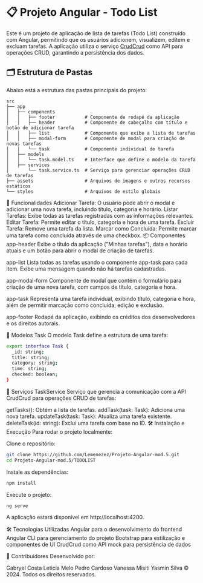 # 📋 Projeto Angular - Todo List

Este é um projeto de aplicação de lista de tarefas (Todo List) construído com Angular, permitindo que os usuários adicionem, visualizem, editem e excluam tarefas. A aplicação utiliza o serviço [CrudCrud](https://crudcrud.com/) como API para operações CRUD, garantindo a persistência dos dados.

## 🗂 Estrutura de Pastas

Abaixo está a estrutura das pastas principais do projeto:

```plaintext
src
├── app
│   ├── components
│   │   ├── footer           # Componente de rodapé da aplicação
│   │   ├── header           # Componente de cabeçalho com título e botão de adicionar tarefa
│   │   ├── list             # Componente que exibe a lista de tarefas
│   │   ├── modal-form       # Componente de modal para criação de novas tarefas
│   │   └── task             # Componente individual de tarefa
│   ├── models
│   │   └── task.model.ts    # Interface que define o modelo da tarefa
│   ├── services
│       └── task.service.ts  # Serviço para gerenciar operações CRUD de tarefas
├── assets                   # Arquivos de imagens e outros recursos estáticos
└── styles                   # Arquivos de estilo globais
```

🚀 Funcionalidades
Adicionar Tarefa: O usuário pode abrir o modal e adicionar uma nova tarefa, incluindo título, categoria e horário.
Listar Tarefas: Exibe todas as tarefas registradas com as informações relevantes.
Editar Tarefa: Permite editar o título, categoria e hora de uma tarefa.
Excluir Tarefa: Remove uma tarefa da lista.
Marcar como Concluída: Permite marcar uma tarefa como concluída através de uma checkbox.
📦 Componentes
app-header
Exibe o título da aplicação ("Minhas tarefas"), data e horário atuais e um botão para abrir o modal de criação de tarefas.

app-list
Lista todas as tarefas usando o componente app-task para cada item. Exibe uma mensagem quando não há tarefas cadastradas.

app-modal-form
Componente de modal que contém o formulário para criação de uma nova tarefa, com campos de título, categoria e hora.

app-task
Representa uma tarefa individual, exibindo título, categoria e hora, além de permitir marcação como concluída, edição e exclusão.

app-footer
Rodapé da aplicação, exibindo os créditos dos desenvolvedores e os direitos autorais.

📝 Modelos
Task
O modelo Task define a estrutura de uma tarefa:
```bash
export interface Task {
  _id: string;
  title: string;
  category: string;
  time: string;
  checked: boolean;
}
```

🔧 Serviços
TaskService
Serviço que gerencia a comunicação com a API CrudCrud para operações CRUD de tarefas:

getTasks(): Obtém a lista de tarefas.
addTask(task: Task): Adiciona uma nova tarefa.
updateTask(task: Task): Atualiza uma tarefa existente.
deleteTask(id: string): Exclui uma tarefa com base no ID.
🛠️ Instalação e Execução
Para rodar o projeto localmente:

Clone o repositório:
```bash
git clone https://github.com/Lemenezez/Projeto-Angular-mod.5.git
cd Projeto-Angular-mod.5/TODOLIST
```
Instale as dependências:

```bash
npm install
```
Execute o projeto:
```bash
ng serve
```

A aplicação estará disponível em http://localhost:4200.

🛠 Tecnologias Utilizadas
Angular para o desenvolvimento do frontend
Angular CLI para gerenciamento do projeto
Bootstrap para estilização e componentes de UI
CrudCrud como API mock para persistência de dados

👥 Contribuidores
Desenvolvido por:

Gabryel Costa
Leticia Melo
Pedro Cardoso
Vanessa Misiti
Yasmin Silva
© 2024. Todos os direitos reservados.
